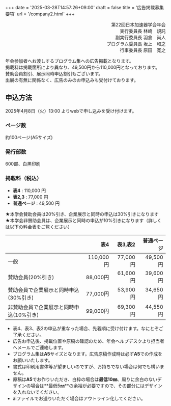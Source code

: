 +++
date = '2025-03-28T14:57:26+09:00'
draft = false
title = '広告掲載募集要項'
url = '/company2.html'
+++
<div style="text-align: right;">
第22回日本加速器学会年会<br>  
実行委員長 <span class="name">林崎　規託</span><br>
副実行委員長 <span class="name">羽倉　尚人</span><br>
プログラム委員長 <span class="name">坂上　和之</span><br>
行事委員長 <span class="name">原田　寛之</span><br>
</div>


年会参加者へお渡しするプログラム集への広告掲載となります。  
掲載料は掲載箇所により異なり、49,500円から110,000円となっております。  
賛助会員割引、展示同時申込割引もございます。  
出展の有無に関係なく、広告のみのお申込みも受付けております。

## 申込方法

2025年4月8日（火）13:00 よりwebで申し込みを受け付けます。  

### ページ数

約100ページ(A5サイズ)

### 発行部数

600部、白黒印刷

### 掲載料（税込）

* <b>表4</b>   : 110,000 円
* <b>表2,3</b> : 77,000 円
* <b>普通ページ</b> : 49,500 円

★本学会賛助会員は20%引き、企業展示と同時の申込は30%引きになります  
★本学会非賛助会員は、企業展示と同時の申込が10%引きになります（詳しくは以下の料金表をご覧ください）

||表4|表3,表2|普通ページ|
|---|---:|---:|---:|
|一般|110,000円|77,000円|49,500円|
|賛助会員(20%引き)|88,000円|61,600円|39,600円|
|賛助会員で企業展示と同時申込(30%引き)|77,000円|53,900円|34,650円|
|非賛助会員で企業展示と同時申込(10%引き)|99,000円|69,300円|44,550円|

* 表4、表3、表2の申込が重なった場合、先着順に受け付けます。なにとぞご了承ください。
* 広告お申込後、掲載位置や原稿の確認のため、年会ヘルプデスクより担当者へメールでご連絡します。
* プログラム集は**A5**サイズとなります。広告原稿作成時は必ず**A5**での作成をお願いいたします。
* 書式は印刷用書体等が望ましいのですが、お持ちでない場合は何でも構いません。
* 原稿は**A5**でお作りいただき、白枠の場合は**最低10㎜**、周りに余白のないデザインの場合は**最低5㎜**の余裕が必要ですので、その部分にはデザインを入れないでください。
* aiファイルでお送りいただく場合はアウトライン化してください。

